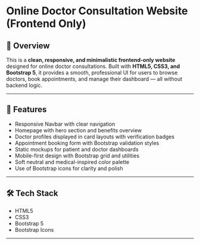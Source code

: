 # Online Doctor Consultation Website (Frontend Only)

## 🚀 Overview

This is a **clean, responsive, and minimalistic frontend-only website** designed for online doctor consultations. Built with **HTML5, CSS3, and Bootstrap 5**, it provides a smooth, professional UI for users to browse doctors, book appointments, and manage their dashboard — all without backend logic.

---

## 🎯 Features

- Responsive Navbar with clear navigation  
- Homepage with hero section and benefits overview  
- Doctor profiles displayed in card layouts with verification badges  
- Appointment booking form with Bootstrap validation styles  
- Static mockups for patient and doctor dashboards  
- Mobile-first design with Bootstrap grid and utilities  
- Soft neutral and medical-inspired color palette  
- Use of Bootstrap icons for clarity and polish

---

## 🛠️ Tech Stack

- HTML5  
- CSS3  
- Bootstrap 5  
- Bootstrap Icons  

---
